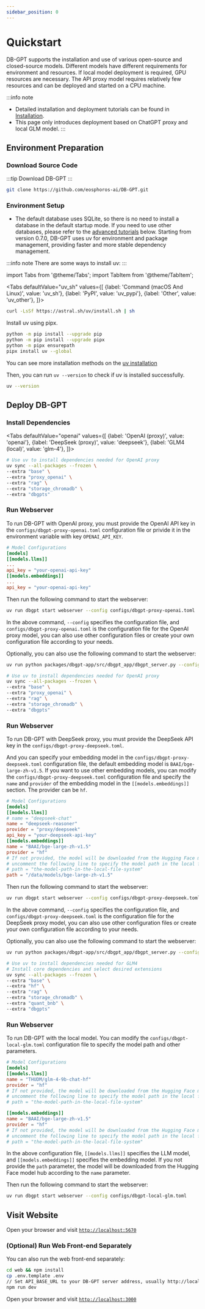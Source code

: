 ```yaml
---
sidebar_position: 0
---
```

# Quickstart

DB-GPT supports the installation and use of various open-source and closed-source models. Different models have different requirements for environment and resources. If local model deployment is required, GPU resources are necessary. The API proxy model requires relatively few resources and can be deployed and started on a CPU machine.

:::info note
- Detailed installation and deployment tutorials can be found in [Installation](./installation).
- This page only introduces deployment based on ChatGPT proxy and local GLM model.
:::

## Environment Preparation

### Download Source Code

:::tip
Download DB-GPT
:::

```bash
git clone https://github.com/eosphoros-ai/DB-GPT.git
```

### Environment Setup

- The default database uses SQLite, so there is no need to install a database in the 
default startup mode. If you need to use other databases, please refer to the [advanced tutorials](./application/advanced_tutorial/rag.md) below. 
Starting from version 0.7.0, DB-GPT uses uv for environment and package management, providing faster and more stable dependency management.


:::info note
There are some ways to install uv:
:::

import Tabs from '@theme/Tabs';
import TabItem from '@theme/TabItem';

<Tabs
  defaultValue="uv_sh"
  values={[
    {label: 'Command (macOS And Linux)', value: 'uv_sh'},
    {label: 'PyPI', value: 'uv_pypi'},
    {label: 'Other', value: 'uv_other'},
  ]}>
  <TabItem value="uv_sh" label="Command">
```bash
curl -LsSf https://astral.sh/uv/install.sh | sh
```
  </TabItem>

  <TabItem value="uv_pypi" label="Pypi">
Install uv using pipx.

```bash
python -m pip install --upgrade pip
python -m pip install --upgrade pipx
python -m pipx ensurepath
pipx install uv --global
```
  </TabItem>

  <TabItem value="uv_other" label="Other">

You can see more installation methods on the [uv installation](https://docs.astral.sh/uv/getting-started/installation/)
  </TabItem>

</Tabs>

Then, you can run `uv --version` to check if uv is installed successfully.

```bash
uv --version
```

## Deploy DB-GPT 

### Install Dependencies

<Tabs
  defaultValue="openai"
  values={[
    {label: 'OpenAI (proxy)', value: 'openai'},
    {label: 'DeepSeek (proxy)', value: 'deepseek'},
    {label: 'GLM4 (local)', value: 'glm-4'},
  ]}>

  <TabItem value="openai" label="OpenAI(proxy)">

```bash
# Use uv to install dependencies needed for OpenAI proxy
uv sync --all-packages --frozen \
--extra "base" \
--extra "proxy_openai" \
--extra "rag" \
--extra "storage_chromadb" \
--extra "dbgpts"
```

### Run Webserver

To run DB-GPT with OpenAI proxy, you must provide the OpenAI API key in the `configs/dbgpt-proxy-openai.toml` configuration file or privide it in the environment variable with key `OPENAI_API_KEY`.

```toml
# Model Configurations
[models]
[[models.llms]]
...
api_key = "your-openai-api-key"
[[models.embeddings]]
...
api_key = "your-openai-api-key"
```

Then run the following command to start the webserver:

```bash
uv run dbgpt start webserver --config configs/dbgpt-proxy-openai.toml
```
In the above command, `--config` specifies the configuration file, and `configs/dbgpt-proxy-openai.toml` is the configuration file for the OpenAI proxy model, you can also use other configuration files or create your own configuration file according to your needs.

Optionally, you can also use the following command to start the webserver:
```bash
uv run python packages/dbgpt-app/src/dbgpt_app/dbgpt_server.py --config configs/dbgpt-proxy-openai.toml
```

  </TabItem>
<TabItem value="deepseek" label="DeepSeek(proxy)">

```bash
# Use uv to install dependencies needed for OpenAI proxy
uv sync --all-packages --frozen \
--extra "base" \
--extra "proxy_openai" \
--extra "rag" \
--extra "storage_chromadb" \
--extra "dbgpts"
```

### Run Webserver

To run DB-GPT with DeepSeek proxy, you must provide the DeepSeek API key in the `configs/dbgpt-proxy-deepseek.toml`.

And you can specify your embedding model in the `configs/dbgpt-proxy-deepseek.toml` configuration file, the default embedding model is `BAAI/bge-large-zh-v1.5`. If you want to use other embedding models, you can modify the `configs/dbgpt-proxy-deepseek.toml` configuration file and specify the `name` and `provider` of the embedding model in the `[[models.embeddings]]` section. The provider can be `hf`.

```toml
# Model Configurations
[models]
[[models.llms]]
# name = "deepseek-chat"
name = "deepseek-reasoner"
provider = "proxy/deepseek"
api_key = "your-deepseek-api-key"
[[models.embeddings]]
name = "BAAI/bge-large-zh-v1.5"
provider = "hf"
# If not provided, the model will be downloaded from the Hugging Face model hub
# uncomment the following line to specify the model path in the local file system
# path = "the-model-path-in-the-local-file-system"
path = "/data/models/bge-large-zh-v1.5"
```

Then run the following command to start the webserver:

```bash
uv run dbgpt start webserver --config configs/dbgpt-proxy-deepseek.toml
```
In the above command, `--config` specifies the configuration file, and `configs/dbgpt-proxy-deepseek.toml` is the configuration file for the DeepSeek proxy model, you can also use other configuration files or create your own configuration file according to your needs.

Optionally, you can also use the following command to start the webserver:
```bash
uv run python packages/dbgpt-app/src/dbgpt_app/dbgpt_server.py --config configs/dbgpt-proxy-deepseek.toml
```

  </TabItem>
  <TabItem value="glm-4" label="GLM4(local)">

```bash
# Use uv to install dependencies needed for GLM4
# Install core dependencies and select desired extensions
uv sync --all-packages --frozen \
--extra "base" \
--extra "hf" \
--extra "rag" \
--extra "storage_chromadb" \
--extra "quant_bnb" \
--extra "dbgpts"
```

### Run Webserver

To run DB-GPT with the local model. You can modify the `configs/dbgpt-local-glm.toml` configuration file to specify the model path and other parameters.

```toml
# Model Configurations
[models]
[[models.llms]]
name = "THUDM/glm-4-9b-chat-hf"
provider = "hf"
# If not provided, the model will be downloaded from the Hugging Face model hub
# uncomment the following line to specify the model path in the local file system
# path = "the-model-path-in-the-local-file-system"

[[models.embeddings]]
name = "BAAI/bge-large-zh-v1.5"
provider = "hf"
# If not provided, the model will be downloaded from the Hugging Face model hub
# uncomment the following line to specify the model path in the local file system
# path = "the-model-path-in-the-local-file-system"
```
In the above configuration file, `[[models.llms]]` specifies the LLM model, and `[[models.embeddings]]` specifies the embedding model. If you not provide the `path` parameter, the model will be downloaded from the Hugging Face model hub according to the `name` parameter.

Then run the following command to start the webserver:

```bash
uv run dbgpt start webserver --config configs/dbgpt-local-glm.toml
```

  </TabItem>
</Tabs>


## Visit Website

Open your browser and visit [`http://localhost:5670`](http://localhost:5670)

### (Optional) Run Web Front-end Separately

You can also run the web front-end separately:

```bash
cd web && npm install
cp .env.template .env
// Set API_BASE_URL to your DB-GPT server address, usually http://localhost:5670
npm run dev
```
Open your browser and visit [`http://localhost:3000`](http://localhost:3000)